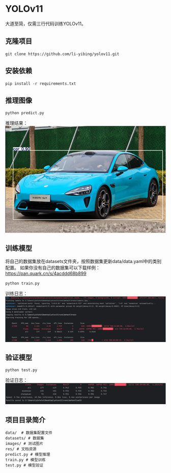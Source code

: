 # YOLOv11
大道至简，仅需三行代码训练YOLOv11。

## 克隆项目
```
git clone https://github.com/li-yibing/yolov11.git
```

## 安装依赖
```shell
pip install -r requirements.txt
```

## 推理图像
```shell
python predict.py
```
推理结果：
![su7.jpg](res/su7.jpg)

## 训练模型
将自己的数据集放在datasets文件夹，按照数据集更新data/data.yaml中的类别配置。
如果你没有自己的数据集可以下载样例：https://pan.quark.cn/s/4acddd68b899
```shell
python train.py
```
训练日志：
![train.png](res/train.png)

## 验证模型
```shell
python test.py
```
验证日志：
![val.png](res/val.png)


## 项目目录简介
```
data/  # 数据集配置文件
datasets/ # 数据集
images/ # 测试图片
res/ # 文档资源
predict.py # 模型推理
train.py # 模型训练
test.py # 模型验证
```